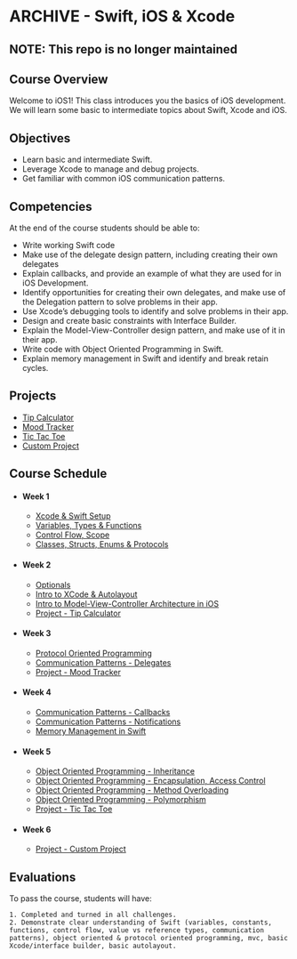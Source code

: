 # ARCHIVE - Swift, iOS & Xcode

## NOTE: This repo is no longer maintained

## Course Overview

Welcome to iOS1! This class introduces you the basics of iOS development. We will learn some basic to intermediate topics about Swift, Xcode and iOS.

## Objectives

- Learn basic and intermediate Swift.
- Leverage Xcode to manage and debug projects.
- Get familiar with common iOS communication patterns.

## Competencies

At the end of the course students should be able to:

- Write working Swift code
- Make use of the delegate design pattern, including creating their own delegates
- Explain callbacks, and provide an example of what they are used for in iOS Development.  
- Identify opportunities for creating their own delegates, and make use of the Delegation pattern to solve problems in their app. 
- Use Xcode’s debugging tools to identify and solve problems in their app. 
- Design and create basic constraints with Interface Builder. 
- Explain the Model-View-Controller design pattern, and make use of it in their app.  
- Write code with Object Oriented Programming in Swift.
- Explain memory management in Swift and identify and break retain cycles.

## Projects

- [Tip Calculator](Project-Tip-Calculator)
- [Mood Tracker](Project-Mood-Tracker)
- [Tic Tac Toe](Project-Tic-Tac-Toe)
- [Custom Project](Custom-Project)

## Course Schedule

- #### Week 1
    - [Xcode & Swift Setup](01-Xcode-Swift-Setup)
    - [Variables, Types & Functions](02-Variables)
    - [Control Flow, Scope](03-Control-Flow-&-Pattern-Matching)
    - [Classes, Structs, Enums & Protocols](04-Swift-Types)

- #### Week 2
    - [Optionals](05-Optionals)
    - [Intro to XCode & Autolayout](07-Intro-To-XCode-&-Autolayout)
    - [Intro to Model-View-Controller Architecture in iOS](08-Intro-to-MVC-iOS)
    - [Project - Tip Calculator](Project-Tip-Calculator)

- #### Week 3
    - [Protocol Oriented Programming](09-Protocol-Oriented-Programming)
    - [Communication Patterns - Delegates](09-Communication-Patterns-Delegates)
    - [Project - Mood Tracker](Project-Mood-Tracker)

- #### Week 4
    - [Communication Patterns - Callbacks](10-Communication-Patterns-Callbacks)
    - [Communication Patterns - Notifications](11-Communication-Patterns-Notifications)
    - [Memory Management in Swift](06-Memory-Management)

- #### Week 5
    - [Object Oriented Programming - Inheritance](12-OOP-Inheritance)
    - [Object Oriented Programming - Encapsulation, Access Control](06-OOP-Encapsulation)
    - [Object Oriented Programming - Method Overloading](06-Method-Overloading)
    - [Object Oriented Programming - Polymorphism](06-OOP-Polymorphism)
    - [Project - Tic Tac Toe](Project-Tic-Tac-Toe)

- #### Week 6
    - [Project - Custom Project](Custom-Project)

## Evaluations

To pass the course, students will have:

    1. Completed and turned in all challenges.
    2. Demonstrate clear understanding of Swift (variables, constants, functions, control flow, value vs reference types, communication patterns), object oriented & protocol oriented programming, mvc, basic
    Xcode/interface builder, basic autolayout.
